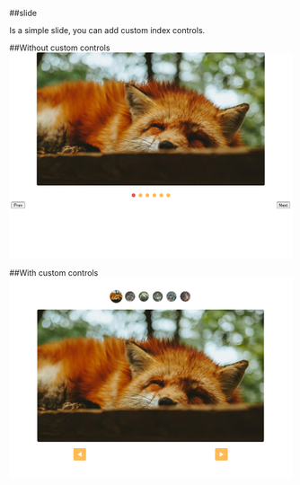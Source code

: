 ##slide

Is a simple slide, you can add custom index controls.

##Without custom controls
<picture>
<img src="./github-images/slide-without-custom-controls.png">
</picture>

##With custom controls
<picture>
<img src="./github-images/slide-with-custom-controls.png">
</picture>
